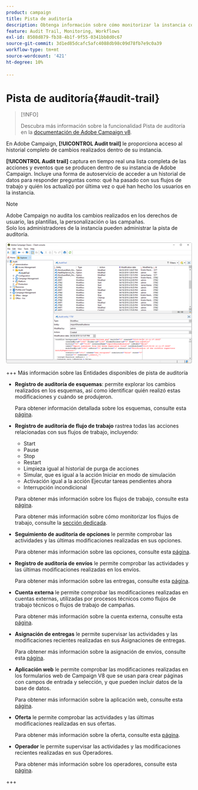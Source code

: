 ```yaml
---
product: campaign
title: Pista de auditoría
description: Obtenga información sobre cómo monitorizar la instancia con la pista de auditoría de Campaign
feature: Audit Trail, Monitoring, Workflows
exl-id: 8508d879-fb38-4b1f-9f55-0341bb8d0c67
source-git-commit: 3d1ed85dcafc5afc4088db98c09d78fb7e9c0a39
workflow-type: tm+mt
source-wordcount: '421'
ht-degree: 10%

---
```


# Pista de auditoría{#audit-trail}

>[!INFO]
>
>Descubra más información sobre la funcionalidad Pista de auditoría en la [documentación de Adobe Campaign v8](https://experienceleague.adobe.com/en/docs/campaign/campaign-v8/analytics/audit-trail).

En Adobe Campaign, **[!UICONTROL Audit trail]** le proporciona acceso al historial completo de cambios realizados dentro de su instancia.

**[!UICONTROL Audit trail]** captura en tiempo real una lista completa de las acciones y eventos que se producen dentro de su instancia de Adobe Campaign. Incluye una forma de autoservicio de acceder a un historial de datos para responder preguntas como: qué ha pasado con sus flujos de trabajo y quién los actualizó por última vez o qué han hecho los usuarios en la instancia.

>[!NOTE]
>
>Adobe Campaign no audita los cambios realizados en los derechos de usuario, las plantillas, la personalización o las campañas.\
>Solo los administradores de la instancia pueden administrar la pista de auditoría.

![](assets/audit_trail_2.png)

+++ Más información sobre las Entidades disponibles de pista de auditoría

* **Registro de auditoría de esquemas**: permite explorar los cambios realizados en los esquemas, así como identificar quién realizó estas modificaciones y cuándo se produjeron.

  Para obtener información detallada sobre los esquemas, consulte esta [página](../../configuration/using/data-schemas.md).

* **Registro de auditoría de flujo de trabajo** rastrea todas las acciones relacionadas con sus flujos de trabajo, incluyendo:

   * Start
   * Pause
   * Stop
   * Restart
   * Limpieza igual al historial de purga de acciones
   * Simular, que es igual a la acción Iniciar en modo de simulación
   * Activación igual a la acción Ejecutar tareas pendientes ahora
   * Interrupción incondicional

  Para obtener más información sobre los flujos de trabajo, consulte esta [página](../../workflow/using/about-workflows.md).

  Para obtener más información sobre cómo monitorizar los flujos de trabajo, consulte la [sección dedicada](../../workflow/using/monitoring-workflow-execution.md).

* **Seguimiento de auditoría de opciones** le permite comprobar las actividades y las últimas modificaciones realizadas en sus opciones.

  Para obtener más información sobre las opciones, consulte esta [página](../../installation/using/configuring-campaign-options.md).

* **Registro de auditoría de envíos** le permite comprobar las actividades y las últimas modificaciones realizadas en los envíos.

  Para obtener más información sobre las entregas, consulte esta [página](../../delivery/using/communication-channels.md).

* **Cuenta externa** le permite comprobar las modificaciones realizadas en cuentas externas, utilizadas por procesos técnicos como flujos de trabajo técnicos o flujos de trabajo de campañas.

  Para obtener más información sobre la cuenta externa, consulte esta [página](../../installation/using/external-accounts.md).

* **Asignación de entregas** le permite supervisar las actividades y las modificaciones recientes realizadas en sus Asignaciones de entregas.

  Para obtener más información sobre la asignación de envíos, consulte esta [página](../../configuration/using/target-mapping.md).

* **Aplicación web** le permite comprobar las modificaciones realizadas en los formularios web de Campaign V8 que se usan para crear páginas con campos de entrada y selección, y que pueden incluir datos de la base de datos.

  Para obtener más información sobre la aplicación web, consulte esta [página](../../web/using/about-web-applications.md).

* **Oferta** le permite comprobar las actividades y las últimas modificaciones realizadas en sus ofertas.

  Para obtener más información sobre la oferta, consulte esta [página](../../interaction/using/interaction-and-offer-management.md).

* **Operador** le permite supervisar las actividades y las modificaciones recientes realizadas en sus Operadores.

  Para obtener más información sobre los operadores, consulte esta [página](../../platform/using/access-management-operators.md).

+++
